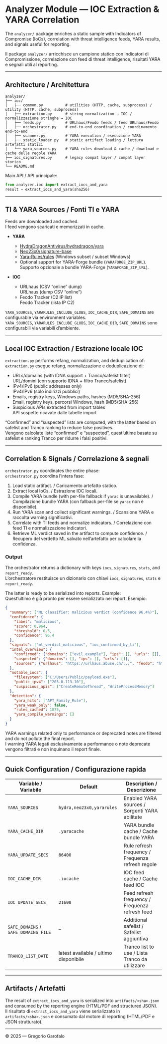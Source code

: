 # Analyzer Module — IOC Extraction & YARA Correlation

The `analyzer/` package enriches a static sample with Indicators of Compromise (IoCs), correlation with threat intelligence feeds, YARA results, and signals useful for reporting.

Il package `analyzer/` arricchisce un campione statico con Indicatori di Compromissione, correlazione con feed di threat intelligence, risultati YARA e segnali utili al reporting.

---

## Architecture / Architettura
```
analyzer/
├── ioc/
│   ├── common.py          # utilities (HTTP, cache, subprocess) / utility (HTTP, cache, subprocess)
│   ├── extraction.py      # string normalization → IOC / normalizzazione stringhe → IOC
│   ├── feeds.py           # URLhaus/Feodo feeds / feed URLhaus/Feodo
│   ├── orchestrator.py    # end-to-end coordination / coordinamento end-to-end
│   ├── scanner.py         # YARA execution / esecuzione YARA
│   ├── static_loader.py   # static artifact loading / lettura artefatti statici
│   └── yara_sources.py    # YARA rules download & cache / download e cache delle regole YARA
├── ioc_signatures.py      # legacy compat layer / compat layer storico
└── README.md
```
Main API / API principale:
```python
from analyzer.ioc import extract_iocs_and_yara
result = extract_iocs_and_yara(sha256)
```

---

## TI & YARA Sources / Fonti TI e YARA
Feeds are downloaded and cached.  
I feed vengono scaricati e memorizzati in cache.

* **YARA**
  * [HydraDragonAntivirus/hydradragon/yara](https://github.com/HydraDragonAntivirus/HydraDragonAntivirus)
  * [Neo23x0/signature-base](https://github.com/Neo23x0/signature-base)
  * [Yara-Rules/rules](https://github.com/Yara-Rules/rules) (Windows subset / subset Windows)
  * Optional support for YARA-Forge bundle (`YARAFORGE_ZIP_URL`).  
    Supporto opzionale a bundle YARA-Forge (`YARAFORGE_ZIP_URL`).

* **IOC**
  * URLhaus (CSV “online” dump)  
    URLhaus (dump CSV “online”)
  * Feodo Tracker (C2 IP list)  
    Feodo Tracker (lista IP C2)

`YARA_SOURCES`, `YARARULES_INCLUDE_GLOBS`, `IOC_CACHE_DIR`, `SAFE_DOMAINS` are configurable via environment variables.  
`YARA_SOURCES`, `YARARULES_INCLUDE_GLOBS`, `IOC_CACHE_DIR`, `SAFE_DOMAINS` sono configurabili via variabili d’ambiente.

---

## Local IOC Extraction / Estrazione locale IOC
`extraction.py` performs refang, normalization, and deduplication of:  
`extraction.py` esegue refang, normalizzazione e deduplicazione di:
* URLs/domains (with IDNA support + Tranco/safelist filter)  
  URL/domìni (con supporto IDNA + filtro Tranco/safelist)
* IPv4/IPv6 (public addresses only)  
  IPv4/IPv6 (solo indirizzi pubblici)
* Emails, registry keys, Windows paths, hashes (MD5/SHA-256)  
  Email, registry keys, percorsi Windows, hash (MD5/SHA-256)
* Suspicious APIs extracted from import tables  
  API sospette ricavate dalle tabelle import

“Confirmed” and “suspected” lists are computed, with the latter based on safelist and Tranco ranking to reduce false positives.  
Vengono calcolate liste “confirmed” e “suspected”, quest’ultime basate su safelist e ranking Tranco per ridurre i falsi positivi.

---

## Correlation & Signals / Correlazione & segnali
`orchestrator.py` coordinates the entire phase:  
`orchestrator.py` coordina l’intera fase:
1. Load static artifact. / Caricamento artefatto statico.
2. Extract local IoCs. / Estrazione IOC locali.
3. Compile YARA bundle (with per-file fallback if `yarac` is unavailable). / Compilazione bundle YARA (con fallback per-file se `yarac` non è disponibile).
4. Run YARA scan and collect significant warnings. / Scansione YARA e raccolta warning significativi.
5. Correlate with TI feeds and normalize indicators. / Correlazione con feed TI e normalizzazione indicatori.
6. Retrieve ML verdict saved in the artifact to compute confidence. / Recupero del verdetto ML salvato nell’artefatto per calcolare la confidenza.

### Output
The orchestrator returns a dictionary with keys `iocs`, `signatures`, `stats`, and `report_ready`.  
L’orchestratore restituisce un dizionario con chiavi `iocs`, `signatures`, `stats` e `report_ready`.

The latter is ready to be serialized into reports. Example:  
Quest’ultimo è già pronto per essere serializzato nei report. Esempio:
```json
{
  "summary": ["ML classifier: malicious verdict (confidence 96.4%)"],
  "confidence": {
    "label": "malicious",
    "score": 0.964,
    "threshold": 0.5,
    "confidence": 96.4
  },
  "signals": ["ml_verdict_malicious", "ioc_confirmed_by_ti"],
  "intel_overview": {
    "confirmed": {"domains": ["evil.example"], "ips": [], "urls": []},
    "suspected": {"domains": [], "ips": [], "urls": []},
    "sources": {"urlhaus": "https://urlhaus.abuse.ch/...", "feodo": "https://feodotracker.abuse.ch..."}
  },
  "notable_iocs": {
    "filesystem": ["C:/Users/Public/payload.exe"],
    "public_ipv4": ["203.0.113.10"],
    "suspicious_apis": ["CreateRemoteThread", "WriteProcessMemory"]
  },
  "detection": {
    "yara_hits": ["APT_Family_Rule"],
    "yara_weak_only": false,
    "rules_cached": 1875,
    "yara_compile_warnings": []
  }
}
```

YARA warnings related only to performance or deprecated notes are filtered and do not pollute the final report.  
I warning YARA legati esclusivamente a performance o note deprecate vengono filtrati e non inquinano il report finale.

---

## Quick Configuration / Configurazione rapida
| Variable / Variabile | Default | Description / Descrizione |
| --- | --- | --- |
| `YARA_SOURCES` | `hydra,neo23x0,yararules` | Enabled YARA sources / Sorgenti YARA abilitate |
| `YARA_CACHE_DIR` | `.yaracache` | YARA bundle cache / Cache bundle YARA |
| `YARA_UPDATE_SECS` | `86400` | Rule refresh frequency / Frequenza refresh regole |
| `IOC_CACHE_DIR` | `.iocache` | IOC feed cache / Cache feed IOC |
| `IOC_UPDATE_SECS` | `21600` | Feed refresh frequency / Frequenza refresh feed |
| `SAFE_DOMAINS` / `SAFE_DOMAINS_FILE` | – | Additional safelist / Safelist aggiuntiva |
| `TRANCO_LIST_DATE` | latest available / ultimo disponibile | Tranco list to use / Lista Tranco da utilizzare |

---

## Artifacts / Artefatti
The result of `extract_iocs_and_yara` is serialized into `artifacts/<sha>.json` and consumed by the reporting engine (HTML/PDF and structured JSON).  
Il risultato di `extract_iocs_and_yara` viene serializzato in `artifacts/<sha>.json` e consumato dal motore di reporting (HTML/PDF e JSON strutturato).

---

© 2025 — Gregorio Garofalo
